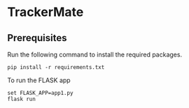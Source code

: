 # TrackerMate

## Prerequisites
Run the following command to install the required packages.
```
pip install -r requirements.txt
```

To run the FLASK app
```
set FLASK_APP=app1.py
flask run
```
